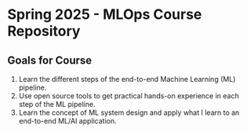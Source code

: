 # Spring 2025 - MLOps Course Repository

## Goals for Course
1. Learn the different steps of the end-to-end Machine Learning (ML) pipeline. 
2. Use open source tools to get practical hands-on experience in each step of the ML pipeline.
3. Learn the concept of ML system design and apply what I learn to an end-to-end ML/AI application.

